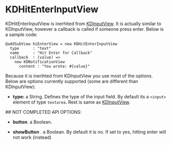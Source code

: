 # KDHitEnterInputView

KDHitEnterInputView is inerhited from [KDInputView](/framework/input/KDInputView). It
is actually similar to KDInputView, however a callback is called if someone
press enter. Below is a sample code:

    @addSubView hiEnterView = new KDHitEnterInputView
      type      : "text"
      name      : "Hit Enter for Callback"
      callback  : (value) =>
        new KDNotificationView
          content : "You wrote: #{value}"


Because it is inerihted from KDInputView you use most of the options.  Below are
options currently supported (some are different than KDInputView):

* **type:** a String. Defines the type of the input field. By default its a
  `<input>` element of type `textarea`. Rest is same as
  [KDInputView](/framework/input/KDInputView).

## NOT COMPLETED API OPTIONS:

* **button**. a Boolean.

* **showButton** . a Boolean. By default it is no. If set to yes, hitting enter
  will not work (instead)

